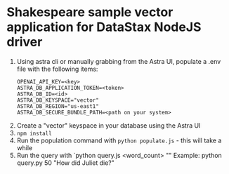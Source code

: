 # Shakespeare sample vector application for DataStax NodeJS driver

1. Using astra cli or manually grabbing from the Astra UI, populate a .env file with the following items:
   ```
   OPENAI_API_KEY=<key>
   ASTRA_DB_APPLICATION_TOKEN=<token>
   ASTRA_DB_ID=<id>
   ASTRA_DB_KEYSPACE="vector"
   ASTRA_DB_REGION="us-east1"
   ASTRA_DB_SECURE_BUNDLE_PATH=<path on your system>
   ```
2. Create a "vector" keyspace in your database using the Astra UI
3. `npm install`
4. Run the population command with `python populate.js` - this will take a while
5. Run the query with `python query.js <word_count> "<query>"
     Example: python query.py 50 "How did Juliet die?"
